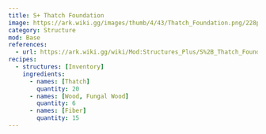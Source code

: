 ```yaml
---
title: S+ Thatch Foundation
image: https://ark.wiki.gg/images/thumb/4/43/Thatch_Foundation.png/228px-Thatch_Foundation.png
category: Structure
mod: Base
references:
  - url: https://ark.wiki.gg/wiki/Mod:Structures_Plus/S%2B_Thatch_Foundation
recipes: 
  - structures: [Inventory]
    ingredients: 
      - names: [Thatch]
        quantity: 20
      - names: [Wood, Fungal Wood]
        quantity: 6
      - names: [Fiber]
        quantity: 15
---
```

